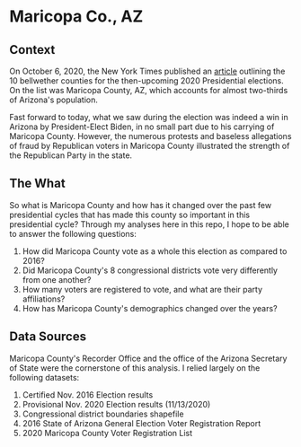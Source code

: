 # Maricopa Co., AZ  
  
## Context  
On October 6, 2020, the New York Times published an [article](https://www.nytimes.com/2020/10/06/opinion/biden-trump-bellwether-counties-.html?searchResultPosition=1) outlining the 10 bellwether counties for the then-upcoming 2020 Presidential elections. On the list was Maricopa County, AZ, which accounts for almost two-thirds of Arizona's population.  

Fast forward to today, what we saw during the election was indeed a win in Arizona by President-Elect Biden, in no small part due to his carrying of Maricopa County. However, the numerous protests and baseless allegations of fraud by Republican voters in Maricopa County illustrated the strength of the Republican Party in the state. 
  
## The What  
So what is Maricopa County and how has it changed over the past few presidential cycles that has made this county so important in this presidential cycle? Through my analyses here in this repo, I hope to be able to answer the following questions:  
1. How did Maricopa County vote as a whole this election as compared to 2016?  
2. Did Maricopa County's 8 congressional districts vote very differently from one another?  
3. How many voters are registered to vote, and what are their party affiliations?  
4. How has Maricopa County's demographics changed over the years?
  
## Data Sources  
Maricopa County's Recorder Office and the office of the Arizona Secretary of State were the cornerstone of this analysis. I relied largely on the following datasets:  
1. Certified Nov. 2016 Election results  
2. Provisional Nov. 2020 Election results (11/13/2020)  
3. Congressional district boundaries shapefile  
4. 2016 State of Arizona General Election Voter Registration Report  
5. 2020 Maricopa County Voter Registration List  
